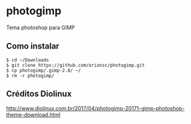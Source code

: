 # photogimp
Tema photoshop para GIMP

## Como instalar ##
```ssh
$ cd ~/Downloads
$ git clone https://github.com/orionsc/photogimp.git
$ cp photogimp/.gimp-2.8/ ~/
$ rm -r photogimp/
```

## Créditos Diolinux ##
http://www.diolinux.com.br/2017/04/photogimp-20171-gimp-photoshop-theme-download.html

